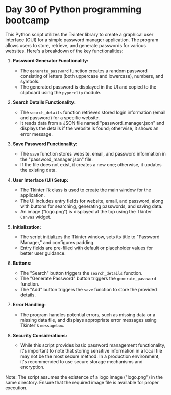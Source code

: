 # Day 30 of Python programming bootcamp

This Python script utilizes the Tkinter library to create a graphical user interface (GUI) for a simple password manager application. The program allows users to store, retrieve, and generate passwords for various websites. Here's a breakdown of the key functionalities:

1. **Password Generator Functionality:**
   - The `generate_password` function creates a random password consisting of letters (both uppercase and lowercase), numbers, and symbols.
   - The generated password is displayed in the UI and copied to the clipboard using the `pyperclip` module.

2. **Search Details Functionality:**
   - The `search_details` function retrieves stored login information (email and password) for a specific website.
   - It reads data from a JSON file named "password_manager.json" and displays the details if the website is found; otherwise, it shows an error message.

3. **Save Password Functionality:**
   - The `save` function stores website, email, and password information in the "password_manager.json" file.
   - If the file does not exist, it creates a new one; otherwise, it updates the existing data.

4. **User Interface (UI) Setup:**
   - The Tkinter `Tk` class is used to create the main window for the application.
   - The UI includes entry fields for website, email, and password, along with buttons for searching, generating passwords, and saving data.
   - An image ("logo.png") is displayed at the top using the Tkinter `Canvas` widget.

5. **Initialization:**
   - The script initializes the Tkinter window, sets its title to "Password Manager," and configures padding.
   - Entry fields are pre-filled with default or placeholder values for better user guidance.

6. **Buttons:**
   - The "Search" button triggers the `search_details` function.
   - The "Generate Password" button triggers the `generate_password` function.
   - The "Add" button triggers the `save` function to store the provided details.

7. **Error Handling:**
   - The program handles potential errors, such as missing data or a missing data file, and displays appropriate error messages using Tkinter's `messagebox`.

8. **Security Considerations:**
   - While this script provides basic password management functionality, it's important to note that storing sensitive information in a local file may not be the most secure method. In a production environment, it's recommended to use secure storage mechanisms and encryption.

Note: The script assumes the existence of a logo image ("logo.png") in the same directory. Ensure that the required image file is available for proper execution.